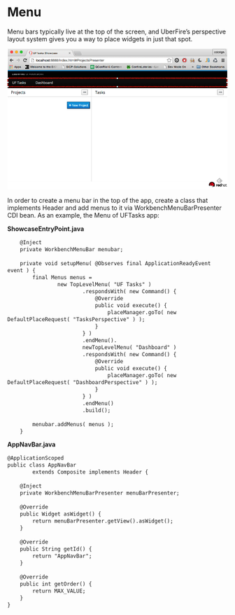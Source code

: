 # Menu
Menu bars typically live at the top of the screen, and UberFire’s perspective layout system gives you a way to place widgets in just that spot.


![menu](menu.png)

In order to create a menu bar in the top of the app, create a class that implements Header and add menus to it via WorkbenchMenuBarPresenter CDI bean. As an example, the Menu of UFTasks app:

**ShowcaseEntryPoint.java**
```
    @Inject
    private WorkbenchMenuBar menubar;

    private void setupMenu( @Observes final ApplicationReadyEvent event ) {
        final Menus menus =
                new TopLevelMenu( "UF Tasks" )
                        .respondsWith( new Command() {
                            @Override
                            public void execute() {
                                placeManager.goTo( new DefaultPlaceRequest( "TasksPerspective" ) );
                            }
                        } )
                        .endMenu().
                        newTopLevelMenu( "Dashboard" )
                        .respondsWith( new Command() {
                            @Override
                            public void execute() {
                                placeManager.goTo( new DefaultPlaceRequest( "DashboardPerspective" ) );
                            }
                        } )
                        .endMenu()
                        .build();

        menubar.addMenus( menus );
    }
```
**AppNavBar.java**
```
@ApplicationScoped
public class AppNavBar
        extends Composite implements Header {

    @Inject
    private WorkbenchMenuBarPresenter menuBarPresenter;

    @Override
    public Widget asWidget() {
        return menuBarPresenter.getView().asWidget();
    }

    @Override
    public String getId() {
        return "AppNavBar";
    }

    @Override
    public int getOrder() {
        return MAX_VALUE;
    }
}

```


